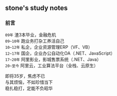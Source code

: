 ## stone's study notes

### 前言

`09年` 渣3本毕业，金融危机  
`09~10年` 跑业务打杂工养活自己  
`10~12年` 私企，企业资源管理ERP（VF、VB）  
`12~17年` 国企，企业办公自动化OA（.NET、JavaScript）  
`17~20年` 阿里影业，影城售票系统（.NET、Java）  
`20~至今` 阿里云，工业算法平台（全栈、云原生）  

即将35岁，焦虑不已  
与其烦恼，不如珍惜当下  
稳扎稳打，定能不负昭华  
